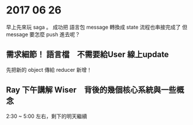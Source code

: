 # 2017 06 26

早上先來玩 saga 。
成功把 語言包 message 轉換成 state
流程也串接完成了
但 message 要怎麼 push 進去呢？

## 需求細節！ 語言檔　不需要給User 線上update 

先把新的 object 傳給 reducer 新增！


## Ray 下午講解 Wiser　背後的幾個核心系統與一些概念

2:30 ~ 5:00 左右，剩下的明天繼續
